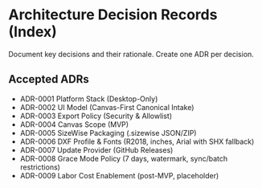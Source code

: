 # Architecture Decision Records (Index)

Document key decisions and their rationale. Create one ADR per decision.

## Accepted ADRs
- ADR-0001 Platform Stack (Desktop-Only)
- ADR-0002 UI Model (Canvas-First Canonical Intake)
- ADR-0003 Export Policy (Security & Allowlist)
- ADR-0004 Canvas Scope (MVP)
- ADR-0005 SizeWise Packaging (.sizewise JSON/ZIP)
- ADR-0006 DXF Profile & Fonts (R2018, inches, Arial with SHX fallback)
- ADR-0007 Update Provider (GitHub Releases)
- ADR-0008 Grace Mode Policy (7 days, watermark, sync/batch restrictions)
- ADR-0009 Labor Cost Enablement (post-MVP, placeholder)

